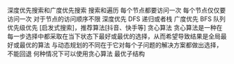 深度优先搜索和广度优先搜索
搜索和遍历
    每个节点都要访问一次
    每个节点仅仅要访问一次
    对于节点的访问顺序不限
        深度优先 DFS
            递归或者栈
        广度优先 BFS
            队列
        优先级优先 [启发式搜索]，推荐算法[抖音、快手等]
贪心算法
    贪心算法是一种在每一步选择中都采取在当下状态下最好或最优的选择，从而希望导致结果是全局最好或最优的算法
    与动态规划的不同在于它对每个子问题的解决方案都做出选择，不能回退
    何种情况下可以使用贪心算法
        最优子结构